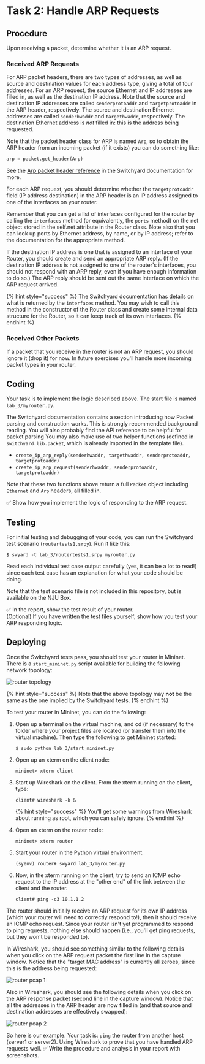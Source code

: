 # Task 2: Handle ARP Requests

## Procedure

Upon receiving a packet, determine whether it is an ARP request.

### Received ARP Requests

For ARP packet headers, there are two types of addresses, as well as source and destination values for each address type, giving a total of four addresses. For an ARP request, the source Ethernet and IP addresses are filled in, as well as the destination IP address. Note that the source and destination IP addresses are called `senderprotoaddr` and `targetprotoaddr` in the ARP header, respectively. The source and destination Ethernet addresses are called `senderhwaddr` and `targethwaddr`, respectively. The destination Ethernet address is *not* filled in: this is the address being requested.

Note that the packet header class for ARP is named `Arp`, so to obtain the ARP header from an incoming packet (if it exists) you can do something like:

```py
arp = packet.get_header(Arp)
```

See the [Arp packet header reference](https://pavinberg.gitee.io/switchyard/reference.html#arp-address-resolution-protocol-header) in the Switchyard documentation for more.

For each ARP request, you should determine whether the `targetprotoaddr` field (IP address destination) in the ARP header is an IP address assigned to one of the interfaces on your router.

Remember that you can get a list of interfaces configured for the router by calling the `interfaces` method (or equivalently, the `ports` method) on the net object stored in the self.net attribute in the Router class. Note also that you can look up ports by Ethernet address, by name, or by IP address; refer to the documentation for the appropriate method.

If the destination IP address is one that is assigned to an interface of your Router, you should create and send an appropriate ARP reply. (If the destination IP address is not assigned to one of the router's interfaces, you should not respond with an ARP reply, even if you have enough information to do so.) The ARP reply should be sent out the same interface on which the ARP request arrived.

{% hint style="success" %}
The Switchyard documentation has details on what is returned by the `interfaces` method. You may wish to call this method in the constructor of the Router class and create some internal data structure for the Router, so it can keep track of its own interfaces.
{% endhint %}

### Received Other Packets

If a packet that you receive in the router is not an ARP request, you should ignore it (drop it) for now. In future exercises you'll handle more incoming packet types in your router.

## Coding

Your task is to implement the logic described above. The start file is named `lab_3/myrouter.py`.

The Switchyard documentation contains a section introducing how Packet parsing and construction works. This is strongly recommended background reading. You will also probably find the API reference to be helpful for packet parsing You may also make use of two helper functions (defined in `switchyard.lib.packet`, which is already imported in the template file).

- `create_ip_arp_reply(senderhwaddr, targethwaddr, senderprotoaddr, targetprotoaddr)`
- `create_ip_arp_request(senderhwaddr, senderprotoaddr, targetprotoaddr)`

Note that these two functions above return a full `Packet` object including `Ethernet` and `Arp` headers, all filled in.

✅ Show how you implement the logic of responding to the ARP request.

## Testing

For initial testing and debugging of your code, you can run the Switchyard test scenario (`routertests1.srpy`). Run it like this:

```
$ swyard -t lab_3/routertests1.srpy myrouter.py
```

Read each individual test case output carefully (yes, it can be a lot to read!) since each test case has an explanation for what your code should be doing.

Note that the test scenario file is not included in this repository, but is available on the NJU Box.

✅ In the report, show the test result of your router.  
(Optional) If you have written the test files yourself, show how you test your ARP responding logic.

## Deploying

Once the Switchyard tests pass, you should test your router in Mininet. There is a `start_mininet.py` script available for building the following network topology:

![router topology](assets/router_topology.png)

{% hint style="success" %}
Note that the above topology may **not** be the same as the one implied by the Switchyard tests.
{% endhint %}

To test your router in Mininet, you can do the following:

1. Open up a terminal on the virtual machine, and cd (if necessary) to the folder where your project files are located (or transfer them into the virtual machine). Then type the following to get Mininet started:

   ```
   $ sudo python lab_3/start_mininet.py
   ```

2. Open up an xterm on the client node:

   ```
   mininet> xterm client
   ```

3. Start up Wireshark on the client. From the xterm running on the client, type:

   ```
   client# wireshark -k &
   ```

   {% hint style="success" %}
   You'll get some warnings from Wireshark about running as root, which you can safely ignore.
   {% endhint %}

4. Open an xterm on the router node:

   ```
   mininet> xterm router
   ```

5. Start your router in the Python virtual environment:

   ```
   (syenv) router# swyard lab_3/myrouter.py
   ```

6. Now, in the xterm running on the client, try to send an ICMP echo request to the IP address at the "other end" of the link between the client and the router.

   ```
   client# ping -c3 10.1.1.2
   ```

The router should initially receive an ARP request for its own IP address (which your router will need to correctly respond to!), then it should receive an ICMP echo request. Since your router isn't yet programmed to respond to ping requests, nothing else should happen (i.e., you'll get ping requests, but they won't be responded to).

In Wireshark, you should see something similar to the following details when you click on the ARP request packet the first line in the capture window. Notice that the "target MAC address" is currently all zeroes, since this is the address being requested:

![router pcap 1](assets/router1_pcap1.png)

Also in Wireshark, you should see the following details when you click on the ARP response packet (second line in the capture window). Notice that all the addresses in the ARP header are now filled in (and that source and destination addresses are effectively swapped):

![router pcap 2](assets/router1_pcap2.png)

So here is our example. Your task is: `ping` the router from another host (server1 or server2). Using Wireshark to prove that you have handled ARP requests well. ✅ Write the procedure and analysis in your report with screenshots.
